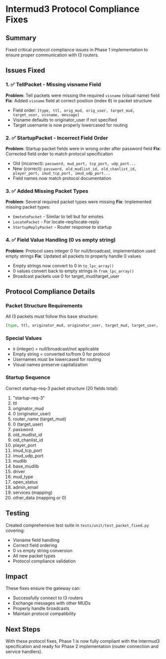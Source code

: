 # Intermud3 Protocol Compliance Fixes

## Summary
Fixed critical protocol compliance issues in Phase 1 implementation to ensure proper communication with I3 routers.

## Issues Fixed

### 1. ✅ TellPacket - Missing visname Field
**Problem**: Tell packets were missing the required `visname` (visual name) field
**Fix**: Added `visname` field at correct position (index 6) in packet structure
- Field order: `[type, ttl, orig_mud, orig_user, target_mud, target_user, visname, message]`
- Visname defaults to originator_user if not specified
- Target username is now properly lowercased for routing

### 2. ✅ StartupPacket - Incorrect Field Order  
**Problem**: Startup packet fields were in wrong order after password field
**Fix**: Corrected field order to match protocol specification
- Old (incorrect): `password, mud_port, tcp_port, udp_port...`
- New (correct): `password, old_mudlist_id, old_chanlist_id, player_port, imud_tcp_port, imud_udp_port...`
- Field names now match protocol documentation

### 3. ✅ Added Missing Packet Types
**Problem**: Several required packet types were missing
**Fix**: Implemented missing packet types:
- `EmotetoPacket` - Similar to tell but for emotes
- `LocatePacket` - For locate-req/locate-reply
- `StartupReplyPacket` - Router response to startup

### 4. ✅ Field Value Handling (0 vs empty string)
**Problem**: Protocol uses integer 0 for null/broadcast, implementation used empty strings
**Fix**: Updated all packets to properly handle 0 values
- Empty strings now convert to 0 in `to_lpc_array()`
- 0 values convert back to empty strings in `from_lpc_array()`
- Broadcast packets use 0 for target_mud/target_user

## Protocol Compliance Details

### Packet Structure Requirements
All I3 packets must follow this base structure:
```python
[type, ttl, originator_mud, originator_user, target_mud, target_user, ...payload]
```

### Special Values
- `0` (integer) = null/broadcast/not applicable
- Empty string = converted to/from 0 for protocol
- Usernames must be lowercased for routing
- Visual names preserve capitalization

### Startup Sequence
Correct startup-req-3 packet structure (20 fields total):
1. "startup-req-3"
2. ttl
3. originator_mud
4. 0 (originator_user)
5. router_name (target_mud)
6. 0 (target_user)
7. password
8. old_mudlist_id
9. old_chanlist_id
10. player_port
11. imud_tcp_port
12. imud_udp_port
13. mudlib
14. base_mudlib
15. driver
16. mud_type
17. open_status
18. admin_email
19. services (mapping)
20. other_data (mapping or 0)

## Testing
Created comprehensive test suite in `tests/unit/test_packet_fixed.py` covering:
- Visname field handling
- Correct field ordering
- 0 vs empty string conversion
- All new packet types
- Protocol compliance validation

## Impact
These fixes ensure the gateway can:
- Successfully connect to I3 routers
- Exchange messages with other MUDs
- Properly handle broadcasts
- Maintain protocol compatibility

## Next Steps
With these protocol fixes, Phase 1 is now fully compliant with the Intermud3 specification and ready for Phase 2 implementation (router connection and service handlers).